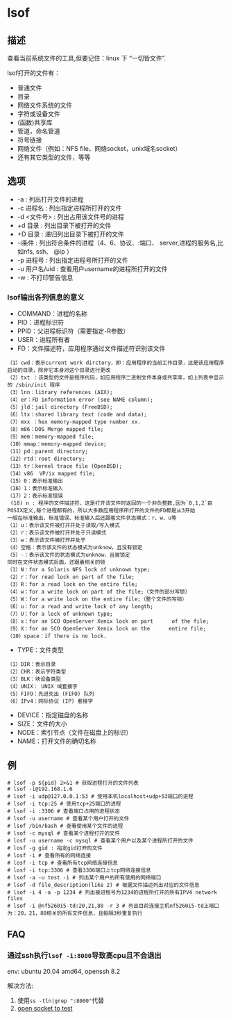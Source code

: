 # lsof

## 描述

查看当前系统文件的工具,但要记住：linux 下 “一切皆文件”.

lsof打开的文件有：

- 普通文件
- 目录
- 网络文件系统的文件
- 字符或设备文件
- (函数)共享库
- 管道，命名管道
- 符号链接
- 网络文件（例如：NFS file、网络socket，unix域名socket）
- 还有其它类型的文件，等等

## 选项

- -a : 列出打开文件的进程
- -c 进程名 : 列出指定进程所打开的文件
- -d <文件号> : 列出占用该文件号的进程
- +d 目录 : 列出目录下被打开的文件
- +D 目录 : 递归列出目录下被打开的文件
- -i条件 : 列出符合条件的进程（4、6、协议、:端口、 server,进程的服务名,比如nfs, ssh、 @ip ）
- -p 进程号 : 列出指定进程号所打开的文件
- -u 用户名/uid : 查看用户username的进程所打开的文件
- -w : 不打印警告信息

###  lsof输出各列信息的意义

- COMMAND：进程的名称
- PID：进程标识符
- PPID：父进程标识符（需要指定-R参数）
- USER：进程所有者
- FD：文件描述符，应用程序通过文件描述符识别该文件
```
（1）cwd：表示current work dirctory，即：应用程序的当前工作目录，这是该应用程序启动的目录，除非它本身对这个目录进行更改
（2）txt ：该类型的文件是程序代码，如应用程序二进制文件本身或共享库，如上列表中显示的 /sbin/init 程序
（3）lnn：library references (AIX);
（4）er：FD information error (see NAME column);
（5）jld：jail directory (FreeBSD);
（6）ltx：shared library text (code and data);
（7）mxx ：hex memory-mapped type number xx.
（8）m86：DOS Merge mapped file;
（9）mem：memory-mapped file;
（10）mmap：memory-mapped device;
（11）pd：parent directory;
（12）rtd：root directory;
（13）tr：kernel trace file (OpenBSD);
（14）v86  VP/ix mapped file;
（15）0：表示标准输出
（16）1：表示标准输入
（17）2：表示标准错误
 (18) n : 程序的文件描述符，这是打开该文件时返回的一个非负整数,因为`0,1,2`由POSIX定义,每个进程都有的，所以大多数应用程序所打开的文件的FD都是从3开始 
一般在标准输出、标准错误、标准输入后还跟着文件状态模式：r、w、u等
（1）u：表示该文件被打开并处于读取/写入模式
（2）r：表示该文件被打开并处于只读模式
（3）w：表示该文件被打开并处于
（4）空格：表示该文件的状态模式为unknow，且没有锁定
（5）-：表示该文件的状态模式为unknow，且被锁定
同时在文件状态模式后面，还跟着相关的锁
（1）N：for a Solaris NFS lock of unknown type;
（2）r：for read lock on part of the file;
（3）R：for a read lock on the entire file;
（4）w：for a write lock on part of the file;（文件的部分写锁）
（5）W：for a write lock on the entire file;（整个文件的写锁）
（6）u：for a read and write lock of any length;
（7）U：for a lock of unknown type;
（8）x：for an SCO OpenServer Xenix lock on part      of the file;
（9）X：for an SCO OpenServer Xenix lock on the      entire file;
（10）space：if there is no lock.
```
- TYPE：文件类型
```
（1）DIR：表示目录
（2）CHR：表示字符类型
（3）BLK：块设备类型
（4）UNIX： UNIX 域套接字
（5）FIFO：先进先出 (FIFO) 队列
（6）IPv4：网际协议 (IP) 套接字
```
- DEVICE：指定磁盘的名称
- SIZE：文件的大小
- NODE：索引节点（文件在磁盘上的标识）
- NAME：打开文件的确切名称

## 例

    # lsof -p ${pid} 2>&1 # 获取进程打开的文件列表
    # lsof -i@192.168.1.6
    # lsof -i udp@127.0.0.1:53 # 使用本机localhost+udp+53端口的进程
    # lsof -i tcp:25 # 使用tcp+25端口的进程
    # lsof -i :3306 # 查看端口占用的进程状态
    # lsof -u username # 查看某个用户打开的文件
    # lsof /bin/bash # 查看使用某个文件的进程
    # lsof -c mysql # 查看某个进程打开的文件
    # losf -u username -c mysql # 查看某个用户以及某个进程所打开的文件
    # losf -g gid : 指定gid打开的文件
    # losf -i # 查看所有的网络连接
    # losf -i tcp # 查看所有tcp网络连接信息
    # losf -i tcp:3306 # 查看3306端口上tcp网络连接信息
    # lsof -a -u test -i # 列出某个用户的所有使用的网络端口
    # lsof -d file_description(like 2) # 根据文件描述列出对应的文件信息
    # lsof -i 4 -a -p 1234 # 列出被进程号为1234的进程所打开的所有IPV4 network files
    # lsof -i @nf5260i5-td:20,21,80 -r 3 # 列出目前连接主机nf5260i5-td上端口为：20，21，80相关的所有文件信息，且每隔3秒重复执行

## FAQ
### 通过ssh执行`lsof -i:8000`导致高cpu且不会退出
env: ubuntu 20.04 amd64, openssh 8.2

解决方法:
1. 使用`ss -tln|grep ":8000"`代替
1. [open socket to test](https://stackoverflow.com/questions/56336168/golang-check-tcp-port-open)